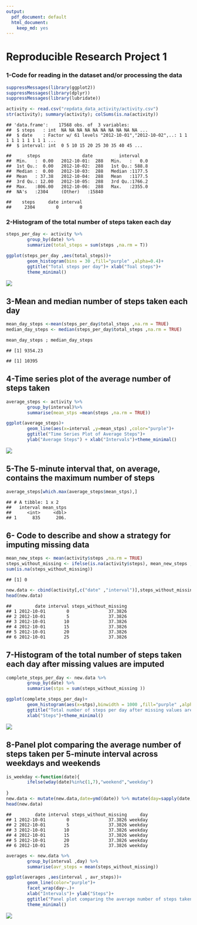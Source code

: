 ```yaml
---
output:
  pdf_document: default
  html_document:
    keep_md: yes
---
```

# **Reproducible Research Project 1**


### 1-Code for reading in the dataset and/or processing the data


```r
suppressMessages(library(ggplot2))
suppressMessages(library(dplyr))
suppressMessages(library(lubridate))

activity <- read.csv("repdata_data_activity/activity.csv")
str(activity); summary(activity); colSums(is.na(activity))
```

```
## 'data.frame':	17568 obs. of  3 variables:
##  $ steps   : int  NA NA NA NA NA NA NA NA NA NA ...
##  $ date    : Factor w/ 61 levels "2012-10-01","2012-10-02",..: 1 1 1 1 1 1 1 1 1 1 ...
##  $ interval: int  0 5 10 15 20 25 30 35 40 45 ...
```

```
##      steps                date          interval     
##  Min.   :  0.00   2012-10-01:  288   Min.   :   0.0  
##  1st Qu.:  0.00   2012-10-02:  288   1st Qu.: 588.8  
##  Median :  0.00   2012-10-03:  288   Median :1177.5  
##  Mean   : 37.38   2012-10-04:  288   Mean   :1177.5  
##  3rd Qu.: 12.00   2012-10-05:  288   3rd Qu.:1766.2  
##  Max.   :806.00   2012-10-06:  288   Max.   :2355.0  
##  NA's   :2304     (Other)   :15840
```

```
##    steps     date interval 
##     2304        0        0
```

### 2-Histogram of the total number of steps taken each day


```r
steps_per_day <- activity %>%
        group_by(date) %>%
        summarize(total_steps = sum(steps ,na.rm = T))
```


```r
ggplot(steps_per_day ,aes(total_steps))+
        geom_histogram(bins = 30 ,fill="purple" ,alpha=0.4)+
        ggtitle("Total steps per day")+ xlab("Toal steps")+
        theme_minimal()
```

![](PA1_templete_files/figure-html/unnamed-chunk-3-1.png)<!-- -->


## 3-Mean and median number of steps taken each day


```r
mean_day_steps <-mean(steps_per_day$total_steps ,na.rm = TRUE)
median_day_steps <- median(steps_per_day$total_steps ,na.rm = TRUE)

mean_day_steps ; median_day_steps
```

```
## [1] 9354.23
```

```
## [1] 10395
```

## 4-Time series plot of the average number of steps taken


```r
average_steps <- activity %>%
        group_by(interval)%>%
        summarise(mean_stps =mean(steps ,na.rm = TRUE))

ggplot(average_steps)+
        geom_line(aes(x=interval ,y=mean_stps) ,color="purple")+
        ggtitle("Time Series Plot of Average Steps")+
        ylab("Average Steps") + xlab("Intervals")+theme_minimal() 
```

![](PA1_templete_files/figure-html/unnamed-chunk-5-1.png)<!-- -->

## 5-The 5-minute interval that, on average, contains the maximum number of steps


```r
average_steps[which.max(average_steps$mean_stps),]
```

```
## # A tibble: 1 x 2
##   interval mean_stps
##      <int>     <dbl>
## 1      835      206.
```

## 6- Code to describe and show a strategy for imputing missing data


```r
mean_new_steps <- mean(activity$steps ,na.rm = TRUE)
steps_without_missing <- ifelse(is.na(activity$steps), mean_new_steps ,activity$steps)
sum(is.na(steps_without_missing))
```

```
## [1] 0
```

```r
new.data <- cbind(activity[,c("date" ,"interval")],steps_without_missing)
head(new.data)
```

```
##         date interval steps_without_missing
## 1 2012-10-01        0               37.3826
## 2 2012-10-01        5               37.3826
## 3 2012-10-01       10               37.3826
## 4 2012-10-01       15               37.3826
## 5 2012-10-01       20               37.3826
## 6 2012-10-01       25               37.3826
```


## 7-Histogram of the total number of steps taken each day after missing values are imputed


```r
complete_steps_per_day <- new.data %>%
        group_by(date) %>%
        summarise(stps = sum(steps_without_missing ))

ggplot(complete_steps_per_day)+
        geom_histogram(aes(x=stps),binwidth = 1000 ,fill="purple" ,alpha=0.5)+
        ggtitle("Total number of steps per day after missing values are imputed")+
        xlab("Steps")+theme_minimal()
```

![](PA1_templete_files/figure-html/unnamed-chunk-8-1.png)<!-- -->

## 8-Panel plot comparing the average number of steps taken per 5-minute interval across weekdays and weekends


```r
is_weekday <-function(date){
        ifelse(wday(date)%in%c(1,7),"weekend","weekday")
        
}
new.data <- mutate(new.data,date=ymd(date)) %>% mutate(day=sapply(date,is_weekday))
head(new.data)
```

```
##         date interval steps_without_missing     day
## 1 2012-10-01        0               37.3826 weekday
## 2 2012-10-01        5               37.3826 weekday
## 3 2012-10-01       10               37.3826 weekday
## 4 2012-10-01       15               37.3826 weekday
## 5 2012-10-01       20               37.3826 weekday
## 6 2012-10-01       25               37.3826 weekday
```


```r
averages <- new.data %>%
        group_by(interval ,day) %>%
        summarise(avr_steps = mean(steps_without_missing))

ggplot(averages ,aes(interval , avr_steps))+
        geom_line(color="purple")+
        facet_wrap(day~.)+
        xlab("Intervals")+ ylab("Steps")+
        ggtitle("Panel plot comparing the average number of steps taken per 5-minute interval across weekdays and weekends")+
        theme_minimal()
```

![](PA1_templete_files/figure-html/unnamed-chunk-10-1.png)<!-- -->
